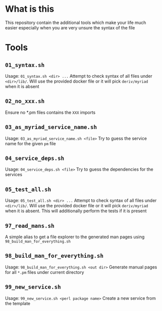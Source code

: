 # What is this
This repository contain the additional tools which make your life much easier especially when you are
very unsure the syntax of the file

# Tools
## `01_syntax.sh`
Usage: `01_syntax.sh <dir> ...`
Attempt to check syntax of all files under `<dir>/lib/`. Will use the provided docker file
or it will pick `deriv/myriad` when it is absent
## `02_no_xxx.sh`
Ensure no *.pm files contains the `XXX` imports
## `03_as_myriad_service_name.sh`
Usage: `03_as_myriad_service_name.sh <file>`
Try to guess the service name for the given `pm` file
## `04_service_deps.sh`
Usage: `04_service_deps.sh <file>`
Try to guess the dependencies for the services
## `05_test_all.sh`
Usage: `05_test_all.sh <dir> ...`
Attempt to check syntax of all files under `<dir>/lib/`. Will use the provided docker file
or it will pick `deriv/myriad` when it is absent. This will additionally perform the tests if it is present
## `97_read_mans.sh`
A simple alias to get a file explorer to the generated man pages using `98_build_man_for_everything.sh`
## `98_build_man_for_everything.sh`
Usage: `98_build_man_for_everything.sh <out dir>`
Generate manual pages for all `*.pm` files under current directory
## `99_new_service.sh`
Usage:  `99_new_service.sh <perl package name>`
Create a new service from the template
